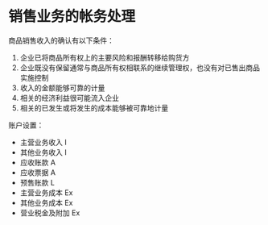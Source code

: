 # 销售业务的帐务处理

商品销售收入的确认有以下条件：

1. 企业已将商品所有权上的主要风险和报酬转移给购货方
2. 企业既没有保留通常与商品所有权相联系的继续管理权，也没有对已售出商品实施控制
3. 收入的金额能够可靠的计量
4. 相关的经济利益很可能流入企业
5. 相关的已发生或将发生的成本能够被可靠地计量

账户设置：

* 主营业务收入 I
* 其他业务收入 I
* 应收账款 A
* 应收票据 A
* 预售账款 L
* 主营业务成本 Ex
* 其他业务成本 Ex
* 营业税金及附加 Ex

